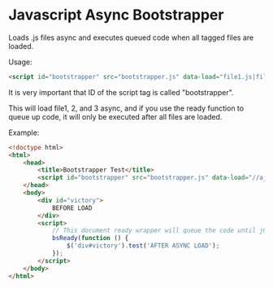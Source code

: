 # Javascript Async Bootstrapper

Loads .js files async and executes queued code when all tagged files are loaded.

Usage:

```html
<script id="bootstrapper" src="bootstrapper.js" data-load="file1.js|file2.js|file3.js"></script>
```

It is very important that ID of the script tag is called "bootstrapper".

This will load file1, 2, and 3 async, and if you use the ready function to queue up code, it will only be executed after all files are loaded.

Example:
```html
<!doctype html>
<html>
	<head>
		<title>Bootstrapper Test</title>
		<script id="bootstrapper" src="bootstrapper.js" data-load="//ajax.googleapis.com/ajax/libs/jquery/2.1.1/jquery.min.js"></script>
	</head>
	<body>
		<div id="victory">
			BEFORE LOAD
		</div>
		<script>
			// This document ready wrapper will queue the code until jQuery is loaded, then execute it.
			bsReady(function () {
				$('div#victory').test('AFTER ASYNC LOAD');
			});
		</script>
	</body>
</html>
```

